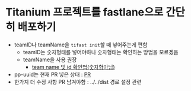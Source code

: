 # Titanium 프로젝트를 fastlane으로 간단히 배포하기

- teamID나 teamName을 `tifast init`할 때 넣어주는게 편함
  - teamID는 숫자형태를 넣어야하나 숫자형태는 확인하는 방법을 모르겠음
  - teamName을 사용 권장 
    - [team name 및 id 확인법(숫자형아님)](https://www.mobiloud.com/help/knowledge-base/ios-app-transfer/)
- pp-uuid는 현재 PR 넣은 상태 : [PR](https://github.com/ulizama/TiFastlane/pull/35)
- 한가지 더 수정 사항 PR 남겨야함 : ../../dist 경로 설정 관련
